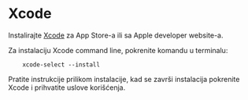 # Xcode

Instalirajte [Xcode](https://developer.apple.com/xcode/) za App Store-a ili sa Apple developer website-a.

Za instalaciju Xcode command line, pokrenite komandu u terminalu:

        xcode-select --install

Pratite instrukcije prilikom instalacije, kad se završi instalacija pokrenite Xcode i prihvatite uslove korišćenja.
